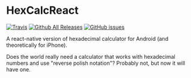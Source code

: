 # HexCalcReact

[![Travis](https://img.shields.io/travis/aflanagan/HexCalcReact.svg?style=popout)](https://travis-ci.com/alflanagan/HexCalcReact)
[![Github All Releases](https://img.shields.io/github/downloads/alflanagan/HexCalcReact/total.svg?style=popout)](https://github.com/alflanagan/HexCalcReact)
[![GitHub issues](https://img.shields.io/github/issues/alflanagan/HexCalcReact.svg?style=popout)](https://github.com/alflanagan/HexCalcReact/issues)

A react-native version of hexadecimal calculator for Android (and theoretically for iPhone).

Does the world really need a calculator that works with hexadecimal numbers and use "reverse polish notation"? Probably not, but now it will have one.
